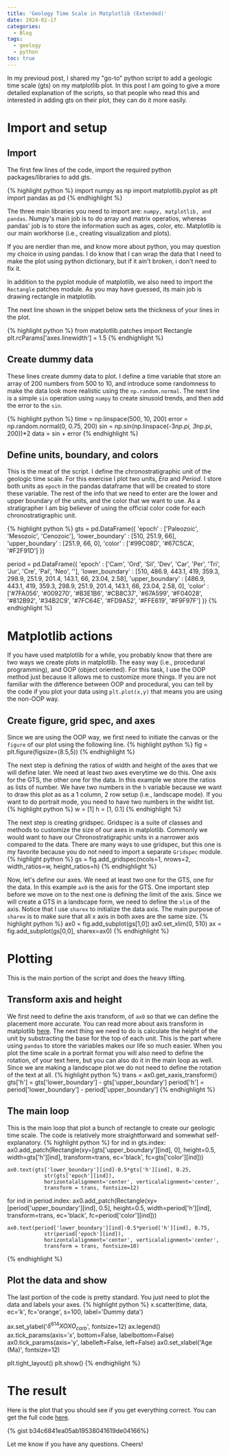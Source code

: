 ```yaml
---
title: 'Geology Time Scale in Matplotlib (Extended)'
date: 2024-02-17
categories:
  - Blog
tags:
  - geology
  - python
toc: true
---
```

In my previoud post, I shared my "go-to" python script to add a geologic time scale (gts) on my matplotlib plot. In this post I am going to give a more detailed explanation of the scripts, so that people who read this and interested in adding gts on their plot, they can do it more easily.

# Import and setup
## Import
The first few lines of the code, import the required python packages/libraries to add gts.

{% highlight python %}
import numpy as np
import matplotlib.pyplot as plt
import pandas as pd
{% endhighlight %}

The three main libraries you need to import are: `numpy, matplotlib, and pandas`. Numpy's main job is to do array and matrix operatios, whereas pandas' job is to store the information such as ages, color, etc. Matplotlib is our main workhorse (i.e., creating visualization and plots).

If you are nerdier than me, and know more about python, you may question my choice in using pandas. I do know that I can wrap the data that I need to make the plot using python dictionary, but if it ain't broken, i don't need to fix it.

In addition to the pyplot module of matplotlib, we also need to import the `Rectangle` patches module. As you may have guessed, its main job is drawing rectangle in matplotlib.

The next line shown in the snippet below sets the thickness of your lines in the plot.

{% highlight python %}
from matplotlib.patches import Rectangle
plt.rcParams['axes.linewidth'] = 1.5
{% endhighlight %}

## Create dummy data
These lines create dummy data to plot. I define a time variable that store an array of 200 numbers from 500 to 10, and introduce some randomness to make the data look more realistic using the `np.random.normal`. The next line is a simple `sin` operation using `numpy` to create sinusoid trends, and then add the error to the `sin`.

{% highlight python %}
time = np.linspace(500, 10, 200)
error = np.random.normal(0, 0.75, 200)
sin = np.sin(np.linspace(-3*np.pi, 3*np.pi, 200))*2
data = sin + error
{% endhighlight %}

## Define units, boundary, and colors
This is the meat of the script. I define the chronostratigraphic unit of the geologic time scale. For this exercise I plot two units, *Era* and *Period*. I store both units as `epoch` in the pandas dataframe that will be created to store these variable. The rest of the info that we need to enter are the lower and upper boundary of the units, and the color that we want to use. As a stratigrapher I am big believer of using the official color code for each chronostratigraphic unit.

{% highlight python %}
gts = pd.DataFrame({
    'epoch' : ['Paleozoic', 'Mesozoic', 'Cenozoic'],
    'lower_boundary' : [510, 251.9, 66],
    'upper_boundary' : [251.9, 66, 0],
    'color' : ['#99C08D', '#67C5CA', '#F2F91D']
})

period = pd.DataFrame({
    'epoch' : ['Cam', 'Ord', 'Sil', 'Dev', 'Car', 'Per',
               'Tri', 'Jur', 'Cre', 'Pal', 'Neo', ''],
    'lower_boundary' : [510, 486.9, 443.1, 419, 359.3, 298.9, 251.9,
                        201.4, 143.1, 66, 23.04, 2.58],
    'upper_boundary' : [486.9, 443.1, 419, 359.3, 298.9, 251.9, 201.4,
                        143.1, 66, 23.04, 2.58, 0],
    'color' : ['#7FA056', '#009270', '#B3E1B6', '#CB8C37', '#67A599',
              '#F04028', '#812B92', '#34B2C9', '#7FC64E', '#FD9A52',
              '#FFE619', '#F9F97F']
})
{% endhighlight %}

# Matplotlib actions
If you have used matplotlib for a while, you probably know that there are two ways we create plots in matplotlib. The easy way (i.e., procedural programming), and OOP (object oriented). For this task, I use the OOP method just because it allows me to customize more things. If you are not familiar with the difference between OOP and procedural, you can tell by the code if you plot your data using `plt.plot(x,y)` that means you are using the non-OOP way.

## Create figure, grid spec, and axes
Since we are using the OOP way, we first need to initiate the canvas or the `figure` of our plot using the following line.
{% highlight python %}
fig = plt.figure(figsize=(8.5,5))
{% endhighlight %}

The next step is defining the ratios of width and height of the axes that we will define later. We need at least two axes everytime we do this. One axis for the GTS, the other one for the data. In this example we store the ratios as lists of number. We have two numbers in the `h` variable because we want to draw this plot as as a 1 column, 2 row setup (i.e., landscape mode). If you want to do portrait mode, you need to have two numbers in the widht list.
{% highlight python %}
w = [1]
h = [1, 0.1]
{% endhighlight %}

The next step is creating gridspec. Gridspec is a suite of classes and methods to customize the size of our axes in matplotlib. Commonly we would want to have our Chronostratigraphic units in a narrower axis compared to the data. There are many ways to use gridspec, but this one is my favorite because you do not need to import a separate `Gridspec` module.
{% highlight python %}
gs = fig.add_gridspec(ncols=1, nrows=2, width_ratios=w, height_ratios=h)
{% endhighlight %}

Now, let's define our axes. We need at least two one for the GTS, one for the data. In this example `ax0` is the axis for the GTS. One important step before we move on to the next one is defining the limit of the axis. Since we will create a GTS in a landscape form, we need to define the  `xlim` of the axis. Notice that I use `sharex` to initialize the data axis. The main purpose of `sharex` is to make sure that all x axis in both axes are the same size.
{% highlight python %}
ax0 = fig.add_subplot(gs[1,0])
ax0.set_xlim(0, 510)
ax = fig.add_subplot(gs[0,0], sharex=ax0)
{% endhighlight %}

# Plotting
This is the main portion of the script and does the heavy lifting.
## Transform axis and height
We first need to define the axis transform, of `ax0` so that we can define the placement more accurate. You can read more about axis transform in matplotlib [here](https://matplotlib.org/stable/users/explain/artists/transforms_tutorial.html). The next thing we need to do is calculate the height of the unit by substracting the base for the top of each unit. This is the part where using `pandas` to store the variables makes our life so much easier. When you plot the time scale in a portrait format you will also need to define the rotation, of your text here, but you can also do it in the main loop as well. Since we are making a landscape plot we do not need to define the rotation of the text at all.
{% highlight python %}
trans = ax0.get_xaxis_transform()
gts['h'] = gts['lower_boundary'] - gts['upper_boundary']
period['h'] = period['lower_boundary'] - period['upper_boundary']
{% endhighlight %}

## The main loop
This is the main loop that plot a bunch of rectangle to create our geologic time scale. The code is relatively more straightforward and somewhat self-explanatory.
{% highlight python %}
for ind in gts.index:
    ax0.add_patch(Rectangle(xy=[gts['upper_boundary'][ind], 0],
                            height=0.5,
                            width=gts['h'][ind],
                            transform=trans, ec='black',
                            fc=gts['color'][ind]))
    
    ax0.text(gts['lower_boundary'][ind]-0.5*gts['h'][ind], 0.25, 
                str(gts['epoch'][ind]),
                horizontalalignment='center', verticalalignment='center',
                transform = trans, fontsize=12)

for ind in period.index:
    ax0.add_patch(Rectangle(xy=[period['upper_boundary'][ind], 0.5],
                            height=0.5,
                            width=period['h'][ind],
                            transform=trans, ec='black',
                            fc=period['color'][ind]))
    
    ax0.text(period['lower_boundary'][ind]-0.5*period['h'][ind], 0.75, 
                str(period['epoch'][ind]),
                horizontalalignment='center', verticalalignment='center',
                transform = trans, fontsize=10)
{% endhighlight %}

## Plot the data and show
The last portion of the code is pretty standard. You just need to plot the data and labels your axes.
{% highlight python %}
x.scatter(time, data, ec='k', fc='orange', s=100,
           label='Dummy data')
		   
		   
ax.set_ylabel('$\delta^{614}XOXO_{carb}$', fontsize=12)
ax.legend()
ax.tick_params(axis='x', bottom=False, labelbottom=False)
ax0.tick_params(axis='y', labelleft=False, left=False)
ax0.set_xlabel('Age (Ma)', fontsize=12)

plt.tight_layout()
plt.show()
{% endhighlight %}

# The result
Here is the plot that you should see if you get everything correct. You can get the full code [here](https://www.adtma.pw/blog/geotimescale-python/).

{% gist b34c6841ea05ab19538041619de04166%}

Let me know if you have any questions. Cheers!